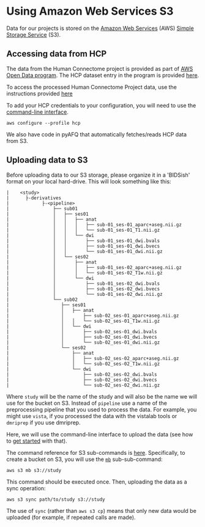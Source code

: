 # Using Amazon Web Services S3

Data for our projects is stored on the [Amazon Web Services](https://aws.amazon.com/) (AWS)
[Simple Storage Service](https://aws.amazon.com/s3/) (S3).

## Accessing data from HCP

The data from the Human Connectome project is provided as part of
[AWS Open Data program](https://aws.amazon.com/opendata/). The
HCP dataset entry in the program is provided [here](https://registry.opendata.aws/hcp-openaccess/).

To access the processed Human Connectome Project data, use the instructions
provided [here](https://wiki.humanconnectome.org/display/PublicData/How+to+Get+Access+to+the+HCP+OpenAccess+Amazon+S3+Bucket)

To add your HCP credentials to your configuration, you will need to use the
[command-line interface](getting_started.md).

    aws configure --profile hcp

We also have code in pyAFQ that automatically fetches/reads HCP data from S3.

## Uploading data to S3

Before uploading data to our S3 storage, please organize it in a 'BIDSish'
format on your local hard-drive. This will look something like this:

    |    <study>
    |      ├-derivatives
    |            ├-<pipeline>
    |                ├── sub01
    |                │   ├── ses01
    |                │   │   ├── anat
    |                │   │   │   ├── sub-01_ses-01_aparc+aseg.nii.gz
    |                │   │   │   └── sub-01_ses-01_T1.nii.gz
    |                │   │   └── dwi
    |                │   │       ├── sub-01_ses-01_dwi.bvals
    |                │   │       ├── sub-01_ses-01_dwi.bvecs
    |                │   │       └── sub-01_ses-01_dwi.nii.gz
    |                │   └── ses02
    |                │       ├── anat
    |                │       │   ├── sub-01_ses-02_aparc+aseg.nii.gz
    |                │       │   └── sub-01_ses-02_T1w.nii.gz
    |                │       └── dwi
    |                │           ├── sub-01_ses-02_dwi.bvals
    |                │           ├── sub-01_ses-02_dwi.bvecs
    |                │           └── sub-01_ses-02_dwi.nii.gz
    |                └── sub02
    |                   ├── ses01
    |                   │   ├── anat
    |                   │       ├── sub-02_ses-01_aparc+aseg.nii.gz
    |                   │   │   └── sub-02_ses-01_T1w.nii.gz
    |                   │   └── dwi
    |                   │       ├── sub-02_ses-01_dwi.bvals
    |                   │       ├── sub-02_ses-01_dwi.bvecs
    |                   │       └── sub-02_ses-01_dwi.nii.gz
    |                   └── ses02
    |                       ├── anat
    |                       │   ├── sub-02_ses-02_aparc+aseg.nii.gz
    |                       │   └── sub-02_ses-02_T1w.nii.gz
    |                       └── dwi
    |                           ├── sub-02_ses-02_dwi.bvals
    |                           ├── sub-02_ses-02_dwi.bvecs
    |                           └── sub-02_ses-02_dwi.nii.gz


Where `study` will be the name of the study and will also be the name we will
use for the bucket on S3. Instead of `pipeline` use a name of the preprocessing
pipeline that you used to process the data. For example, you might use `vista`,
if you processed the data with the vistalab tools or `dmriprep` if you use
dmriprep.

Here, we will use the command-line interface to upload the data
(see how to [get started](getting_started.md) with that).

The command reference for S3 sub-commands is [here](https://docs.aws.amazon.com/cli/latest/reference/s3/index.html).
Specifically, to create a bucket on S3, you will use the [`mb`](https://docs.aws.amazon.com/cli/latest/reference/s3/mb.html) sub-sub-command:

```
aws s3 mb s3://study
```

This command should be executed once. Then, uploading the data as a sync operation:

```
aws s3 sync path/to/study s3://study
```

The use of `sync` (rather than `aws s3 cp`) means that only new data would be
uploaded (for example, if repeated calls are made).






